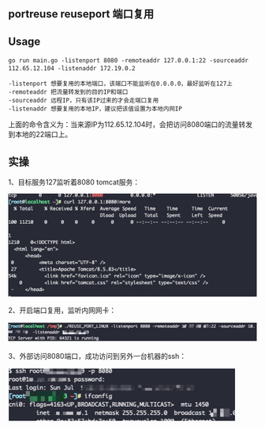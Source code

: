 ## portreuse reuseport 端口复用

## Usage

```
go run main.go -listenport 8080 -remoteaddr 127.0.0.1:22 -sourceaddr 112.65.12.104 -listenaddr 172.19.0.2
```

```
-listenport 想要复用的本地端口，该端口不能监听在0.0.0.0，最好监听在127上
-remoteaddr 把流量转发到的目的IP和端口
-sourceaddr 远程IP，只有该IP过来的才会走端口复用
-listenaddr 想要复用的本地IP，建议把该值设置为本地内网IP
```
上面的命令含义为：当来源IP为112.65.12.104时，会把访问8080端口的流量转发到本地的22端口上。

## 实操

1、目标服务127监听着8080 tomcat服务：

![](assets/1.jpg)

2、开启端口复用，监听内网网卡：

![](assets/2.jpg)


3、外部访问8080端口，成功访问到另外一台机器的ssh：

![](assets/3.png)

